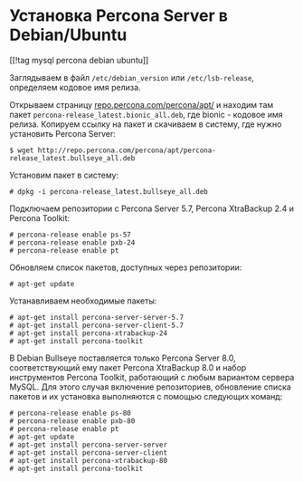 Установка Percona Server в Debian/Ubuntu
========================================

[[!tag mysql percona debian ubuntu]]

Заглядываем в файл `/etc/debian_version` или `/etc/lsb-release`, определяем кодовое имя релиза.

Открываем страницу [repo.percona.com/percona/apt/](http://repo.percona.com/percona/apt/) и находим там пакет `percona-release_latest.bionic_all.deb`, где bionic - кодовое имя релиза. Копируем ссылку на пакет и скачиваем в систему, где нужно установить Percona Server:

    $ wget http://repo.percona.com/percona/apt/percona-release_latest.bullseye_all.deb

Установим пакет в систему:

    # dpkg -i percona-release_latest.bullseye_all.deb

Подключаем репозитории с Percona Server 5.7, Percona XtraBackup 2.4 и Percona Toolkit:

    # percona-release enable ps-57
    # percona-release enable pxb-24
    # percona-release enable pt

Обновляем список пакетов, доступных через репозитории:

    # apt-get update

Устанавливаем необходимые пакеты:

    # apt-get install percona-server-server-5.7
    # apt-get install percona-server-client-5.7
    # apt-get install percona-xtrabackup-24
    # apt-get install percona-toolkit

В Debian Bullseye поставляется только Percona Server 8.0, соответствующий ему пакет Percona XtraBackup 8.0 и набор инструментов Percona Toolkit, работающий с любым вариантом сервера MySQL. Для этого случая включение репозиториев, обновление списка пакетов и их установка выполняются с помощью следующих команд:

    # percona-release enable ps-80
    # percona-release enable pxb-80
    # percona-release enable pt
    # apt-get update
    # apt-get install percona-server-server
    # apt-get install percona-server-client
    # apt-get install percona-xtrabackup-80
    # apt-get install percona-toolkit
